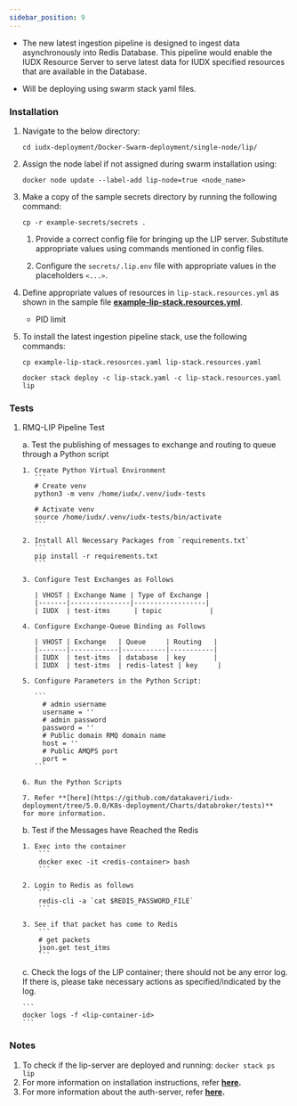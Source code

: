 ```yaml
---
sidebar_position: 9
---
```


+ The new latest ingestion pipeline is designed to ingest data asynchronously into Redis Database. This pipeline would enable the IUDX Resource Server to serve latest data for IUDX specified resources that are available in the Database.

+ Will be deploying using swarm stack yaml files.

### Installation

1. Navigate to the below directory: 
    ```
    cd iudx-deployment/Docker-Swarm-deployment/single-node/lip/
    ```

2. Assign the node label if not assigned during swarm installation using:
    ```
    docker node update --label-add lip-node=true <node_name>
    ```

3. Make a copy of the sample secrets directory by running the following command:
    ```
    cp -r example-secrets/secrets .
    ```

    1. Provide a correct config file for bringing up the LIP server. Substitute appropriate values using commands mentioned in config files.

    2. Configure the `secrets/.lip.env` file with appropriate values in the placeholders `<...>`.

4. Define appropriate values of resources in `lip-stack.resources.yml` as shown in the sample file **[example-lip-stack.resources.yml](https://github.com/datakaveri/iudx-deployment/blob/5.0.0/Docker-Swarm-deployment/single-node/lip/example-lip-stack.resources.yaml)**.

    
    + PID limit
   

5. To install the latest ingestion pipeline stack, use the following commands:

    ```
    cp example-lip-stack.resources.yaml lip-stack.resources.yaml

    docker stack deploy -c lip-stack.yaml -c lip-stack.resources.yaml lip
    ```

### Tests
1. RMQ-LIP Pipeline Test

    a. Test the publishing of messages to exchange and routing to queue through a Python script

       1. Create Python Virtual Environment
          ```
          # Create venv
          python3 -m venv /home/iudx/.venv/iudx-tests

          # Activate venv
          source /home/iudx/.venv/iudx-tests/bin/activate
          ```

       2. Install All Necessary Packages from `requirements.txt`
          ```
          pip install -r requirements.txt
          ```

       3. Configure Test Exchanges as Follows

          | VHOST | Exchange Name | Type of Exchange |
          |-------|---------------|------------------|
          | IUDX  | test-itms      | topic            |

       4. Configure Exchange-Queue Binding as Follows

          | VHOST | Exchange   | Queue     | Routing   |
          |-------|------------|-----------|-----------|
          | IUDX  | test-itms  | database  | key       |
          | IUDX  | test-itms  | redis-latest | key     |

       5. Configure Parameters in the Python Script:
          
          ```
            # admin username
            username = ''
            # admin password
            password = ''
            # Public domain RMQ domain name
            host = ''
            # Public AMQPS port
            port = 
          ``` 

       6. Run the Python Scripts

       7. Refer **[here](https://github.com/datakaveri/iudx-deployment/tree/5.0.0/K8s-deployment/Charts/databroker/tests)**    for more information.

    b. Test if the Messages have Reached the Redis
       
       1. Exec into the container
           ```
           docker exec -it <redis-container> bash
           ```

       2. Login to Redis as follows
           ```
           redis-cli -a `cat $REDIS_PASSWORD_FILE`
           ```

       3. See if that packet has come to Redis
           ```
           # get packets 
           json.get test_itms
           ```

    c. Check the logs of the LIP container; there should not be any error log. If there is, please take necessary actions as specified/indicated by the log.
    
       ```    
       docker logs -f <lip-container-id>
       ```

### Notes

1. To check if the lip-server are deployed and running: `docker stack ps lip`
2. For more information on installation instructions, refer **[here](https://github.com/datakaveri/iudx-deployment/tree/master/Docker-Swarm-deployment/single-node/lip).**
3. For more information about the auth-server, refer **[here](https://github.com/datakaveri/latest-ingestion-pipeline#latest-ingestion-pipeline).**